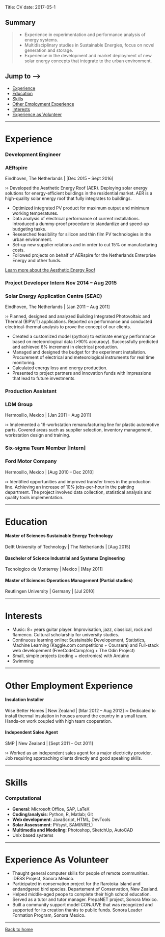 Title: CV
date: 2017-05-1

## Summary

>- Experience in experimentation and performance analysis of energy systems.
>- Multidisciplinary studies in Sustainable Energies, focus on novel generation and storage. 
>- Experience in the development and market deployment of new solar energy concepts that integrate to the urban environment.

## Jump to -->
* [Experience](#Experience)
* [Education](#Education)
* [Skills](#Skills)
* [Other Employment Experience](#Other-Employment-Experience)
* [Interests](#Interests)
* [Experience as Volunteer](#Experience-as-Volunteer)


<!-- ==============  NEXT SECTION: ============== -->
<a name="Experience"></a>

---

# Experience
### Development Engineer
### AERspire
Eindhoven, The Netherlands | [Dec 2015 – Sept 2016]

›› Developed the Aesthetic Energy Roof (AER). Deploying solar energy solutions for energy-efficient buildings in the residential market. AER is a high-quality solar energy roof that fully integrates to buildings. 

- Optimized integrated PV product for maximum output and minimum working temperatures.
- Data analysis of electrical performance of current installations. Introduced a dummy-proof procedure to standardize and speed-up budgeting tasks.
- Researched feasibility for silicon and thin film PV technologies in the urban environment.
- Set-up new supplier relations and in order to cut 15% on manufacturing costs.
- Followed projects on behalf of AERspire for the Netherlands Enterprise Energy and other funds.

[Learn more about the Aesthetic Energy Roof](https://vimeo.com/147826414)

### Project Developer Intern    Nov 2014 – Aug 2015
### Solar Energy Application Centre (SEAC) 
Eindhoven, The Netherlands | [Jan 2011 – Aug 2011]

›› Planned, designed and analyzed Building Integrated Photovoltaic and Thermal (BIPV/T) applications. Reported on performance and conducted electrical-thermal analysis to prove the concept of our clients.

- Created a customized model (python) to estimate energy performance based on meteorological data (>90% accuracy). Successfully predicted and achieved 6% increment in electrical production.
- Managed and designed the budget for the experiment installation. Procurement of electrical and meteorological instruments for real time monitoring.
- Calculated energy loss and energy production.
- Presented to project partners and innovation funds with impressions that lead to future investments.

### Production Assistant    
### LDM Group
Hermosillo, Mexico | [Jan 2011 – Aug 2011]

›› Implemented a 16-workstation remanufacturing line for plastic automotive parts. Covered areas such as supplier selection, inventory management, workstation design and training.

### Six-sigma Team Member [Intern]  
### Ford Motor Company
Hermosillo, Mexico | [Aug 2010 – Dec 2010]

›› Identified opportunities and improved transfer times in the production line. Achieving an increase of 10% jobs-per-hour in the painting department. The project involved data collection, statistical analysis and quality tools implementation.

<!-- ==============  NEXT SECTION: ============== -->
<a name="Education"></a>

---
# Education

#### Master of Sciences **Sustainable Energy Technology**
Delft University of Technology | The Netherlands | [Aug 2015]

#### Baschelor of Science **Industrial and Systems Engineering**
Tecnologico de Monterrey | Mexico | [May 2011]

#### Master of Sciences **Operations Management** (Partial studies)
Reutlingen University | Germany | [Jul 2010]


<!-- ==============  NEXT SECTION: ============== -->
<a name="Interests"></a>

---
# Interests

- Music: 8+ years guitar player. Improvisation, jazz, classical, rock and flamenco. Cultural scholarship for university studies. 
- Continuous learning online: Sustainable Developement, Statistics, Machine Learning (Kaggle.com competitions + Coursera) and Full-stack web developement (FreeCodeCamp/org + The Odin Project)
- Small, simple projects (coding + electronics) with Arduino
- Swimming

<!-- ==============  NEXT SECTION: ============== -->
<a name="Other-Employment-Experience"></a>

---
# Other Employment Experience

#### Insulation Installer
Wise Better Homes | New Zealand | [Mar 2012 – Aug 2012]
›› Dedicated to install thermal insulation in houses around the country in a small team.  Hands-on work coupled with high team cooperation.

#### Independent Sales Agent
SMP | New Zealand | [Sept 2011 – Oct 2011]

›› Worked as an independent sales agent for a major electricity provider. Job requiring approaching clients directly and good speaking skills. 

<!-- ==============  NEXT SECTION: ============== -->
<a name="Skills"></a>

---
# Skills
### Computational
- **General**: Microsoft Office, SAP, LaTeX
- **Coding/analysis**: Python, R, Matlab; Git
- **Web development**: JavaScript, HTML, DevTools
- **Solar Assessment**: PVsyst, SAM(NREL)
- **Multimedia and Modeling**: Photoshop, SketchUp, AutoCAD
- Unix based systems


<!-- ==============  NEXT SECTION: ============== -->
<a name="Experience-as-Volunteer"></a>

---
# Experience As Volunteer

- Thaught general computer skills for people of remote communities. IDESS Project, Sonora Mexico.
- Participated in conservation project for the Rarotoka Island and endandgered bird species. Departement of Conservation, New Zealand.
- Helped middle-aged peope to complete their high school education. Served as a tutor and tutor manager. PrepaNET project, Sonora Mexico.
- Built a community support model CONJUVE that was recognized and supported for its creation thanks to public funds. Sonora Leader Formation Program, Sonora Mexico.

---

[Back to home](https://sbadillo.github.io/onWeb/)
